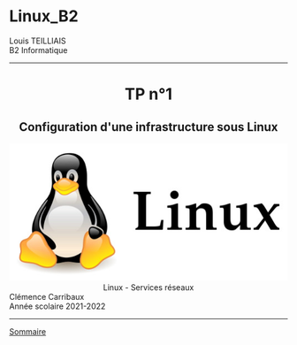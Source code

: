# Linux_B2


Louis TEILLIAIS                      
B2 Informatique
***

<center>
<h1>TP n°1 
</h1>
</center>

<center>
<h2>Configuration d'une infrastructure sous Linux</h2>
</center>

<center>
<img src ="images/linux_logo.jpg">
</center>

<center>
Linux - Services réseaux <br>
</center>
Clémence Carribaux <br>
Année scolaire 2021-2022 <br>

***
[Sommaire](TP1/sommaire.md)